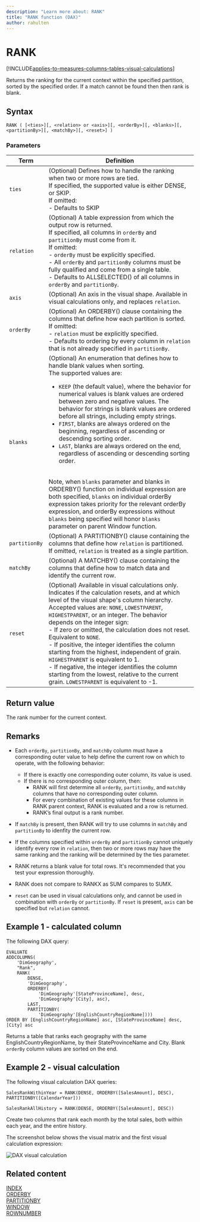 ```yaml
---
description: "Learn more about: RANK"
title: "RANK function (DAX)"
author: rahulten
---
```


# RANK

[!INCLUDE[applies-to-measures-columns-tables-visual-calculations](includes/applies-to-measures-columns-tables-visual-calculations.md)]

Returns the ranking for the current context within the specified partition, sorted by the specified order. If a match cannot be found then then rank is blank.
  
## Syntax  
  
```dax
RANK ( [<ties>][, <relation> or <axis>][, <orderBy>][, <blanks>][, <partitionBy>][, <matchBy>][, <reset>] )
```
  
### Parameters  
  
|Term|Definition|  
|--------|--------------|  
|`ties`|(Optional) Defines how to handle the ranking when two or more rows are tied. </br>If specified, the supported value is either DENSE, or SKIP. </br>If omitted:</br>- Defaults to SKIP |
|`relation`|(Optional) A table expression from which the output row is returned. </br>If specified, all columns in `orderBy` and `partitionBy` must come from it. </br>If omitted: </br>- `orderBy` must be explicitly specified.</br>- All `orderBy` and `partitionBy` columns must be fully qualified and come from a single table. </br>- Defaults to ALLSELECTED() of all columns in `orderBy` and `partitionBy`.|
|`axis`|(Optional) An axis in the visual shape. Available in visual calculations only, and replaces `relation`.
|`orderBy`|(Optional) An ORDERBY() clause containing the columns that define how each partition is sorted. </br>If omitted: </br>- `relation` must be explicitly specified. </br>- Defaults to ordering by every column in `relation` that is not already specified in `partitionBy`.|
|`blanks`|(Optional) An enumeration that defines how to handle blank values when sorting. </br>The supported values are:<ul><li>`KEEP` (the default value), where the behavior for numerical values is blank values are ordered between zero and negative values. The behavior for strings is blank values are ordered before all strings, including empty strings.</li><li>`FIRST`, blanks are always ordered on the beginning, regardless of ascending or descending sorting order.</li><li>`LAST`, blanks are always ordered on the end, regardless of ascending or descending sorting order. </li></ul></br>Note, when `blanks` parameter and blanks in ORDERBY() function on individual expression are both specified, `blanks` on individual orderBy expression takes priority for the relevant orderBy expression, and orderBy expressions without `blanks` being specified will honor `blanks` parameter on parent Window function.|
|`partitionBy`|(Optional) A PARTITIONBY() clause containing the columns that define how `relation` is partitioned. </br> If omitted, `relation` is treated as a single partition. |
|`matchBy`|(Optional) A MATCHBY() clause containing the columns that define how to match data and identify the current row. |
|`reset`|(Optional) Available in visual calculations only. Indicates if the calculation resets, and at which level of the visual shape's column hierarchy. Accepted values are: `NONE`, `LOWESTPARENT`, `HIGHESTPARENT`, or an integer. The behavior depends on the integer sign: </br> - If zero or omitted, the calculation does not reset. Equivalent to `NONE`. </br> - If positive, the integer identifies the column starting from the highest, independent of grain. `HIGHESTPARENT` is equivalent to 1. </br> - If negative, the integer identifies the column starting from the lowest, relative to the current grain. `LOWESTPARENT` is equivalent to -1. |
  
## Return value

The rank number for the current context.
  
## Remarks

- Each `orderBy`, `partitionBy`, and `matchBy` column must have a corresponding outer value to help define the current row on which to operate, with the following behavior:

  - If there is exactly one corresponding outer column, its value is used.
  - If there is no corresponding outer column, then:
    - RANK will first determine all `orderBy`, `partitionBy`, and `matchBy` columns that have no corresponding outer column.
    - For every combination of existing values for these columns in RANK parent context, RANK is evaluated and a row is returned.
    - RANK’s final output is a rank number.
- If `matchBy` is present, then RANK will try to use columns in `matchBy` and `partitionBy` to idenfity the current row.
- If the columns specified within `orderBy` and `partitionBy` cannot uniquely identify every row in `relation`, then two or more rows may have the same ranking and the ranking will be determined by the ties parameter.
- RANK returns a blank value for total rows. It's recommended that you test your expression thoroughly.
- RANK does not compare to RANKX as SUM compares to SUMX.
- `reset` can be used in visual calculations only, and cannot be used in combination with `orderBy` or `partitionBy`. If `reset` is present, `axis` can be specified but `relation` cannot.

## Example 1 - calculated column

The following DAX query:
  
```dax
EVALUATE
ADDCOLUMNS(
    'DimGeography',
    "Rank",
    RANK(
    	DENSE,
    	'DimGeography',
    	ORDERBY(
    		'DimGeography'[StateProvinceName], desc,
    		'DimGeography'[City], asc),
        LAST,
    	PARTITIONBY(
    		'DimGeography'[EnglishCountryRegionName])))
ORDER BY [EnglishCountryRegionName] asc, [StateProvinceName] desc, [City] asc
```

Returns a table that ranks each geography with the same EnglishCountryRegionName, by their StateProvinceName and City. Blank `orderBy` column values are sorted on the end. 

## Example 2 - visual calculation

The following visual calculation DAX queries:

```dax
SalesRankWithinYear = RANK(DENSE, ORDERBY([SalesAmount], DESC), PARTITIONBY([CalendarYear]))

SalesRankAllHistory = RANK(DENSE, ORDERBY([SalesAmount], DESC))
```

Create two columns that rank each month by the total sales, both within each year, and the entire history.

The screenshot below shows the visual matrix and the first visual calculation expression:

![DAX visual calculation](media/dax-queries/dax-visualcalc-rank.png)

## Related content

[INDEX](index-function-dax.md)  
[ORDERBY](orderby-function-dax.md)  
[PARTITIONBY](partitionby-function-dax.md)  
[WINDOW](window-function-dax.md)  
[ROWNUMBER](rownumber-function-dax.md)
